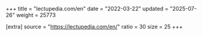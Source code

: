 +++
title = "lectupedia.com/en"
date = "2022-03-22"
updated = "2025-07-26"
weight = 25773

[extra]
source = "https://lectupedia.com/en/"
ratio = 30
size = 25
+++
